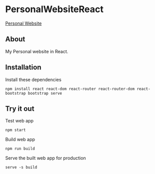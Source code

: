 # PersonalWebsiteReact
[Personal Website](https://salmaansaeed.netlify.app/)

## About
My Personal website in React.

## Installation
Install these dependencies
```
npm install react react-dom react-router react-router-dom react-bootstrap bootstrap serve
```

## Try it out
Test web app
```
npm start
```

Build web app
```
npm run build
```

Serve the built web app for production
```
serve -s build
```
